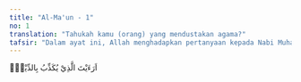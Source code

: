 ```yaml
---
title: "Al-Ma'un - 1"
no: 1
translation: "Tahukah kamu (orang) yang mendustakan agama?"
tafsir: "Dalam ayat ini, Allah menghadapkan pertanyaan kepada Nabi Muhammad, \"Apakah engkau mengetahui orang yang mendustakan agama dan yang dimaksud dengan orang yang mendustakan agama?\" Pertanyaan ini dijawab pada ayat-ayat berikut."
---
```


اَرَءَيْتَ الَّذِيْ يُكَذِّبُ بِالدِّيْنِۗ
